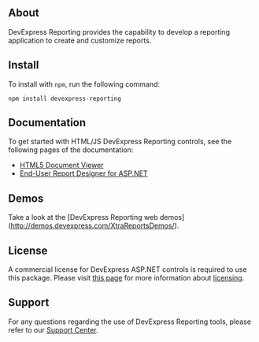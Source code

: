 ## About

DevExpress Reporting provides the capability to develop a reporting application to create and customize reports.

## Install

To install with `npm`, run the following command:

```shell
npm install devexpress-reporting
```

## Documentation

To get started with HTML/JS DevExpress Reporting controls, see the following pages of the documentation:
- [HTML5 Document Viewer](https://docs.devexpress.com/XtraReports/17738/create-end-user-reporting-applications/web-reporting/asp-net-webforms-reporting/document-viewer/html5-document-viewer)
- [End-User Report Designer for ASP.NET](https://docs.devexpress.com/XtraReports/17103/create-end-user-reporting-applications/web-reporting/asp-net-webforms-reporting/end-user-report-designer)

## Demos

Take a look at the [DevExpress Reporting web demos]
(http://demos.devexpress.com/XtraReportsDemos/).

## License

A commercial license for DevExpress ASP.NET controls is required to use this package. Please visit [this page](https://www.devexpress.com/buy/net/) for more information about [licensing](https://www.devexpress.com/support/eulas/).

## Support

For any questions regarding the use of DevExpress Reporting tools, please refer to our [Support Center](https://www.devexpress.com/Support/Center).